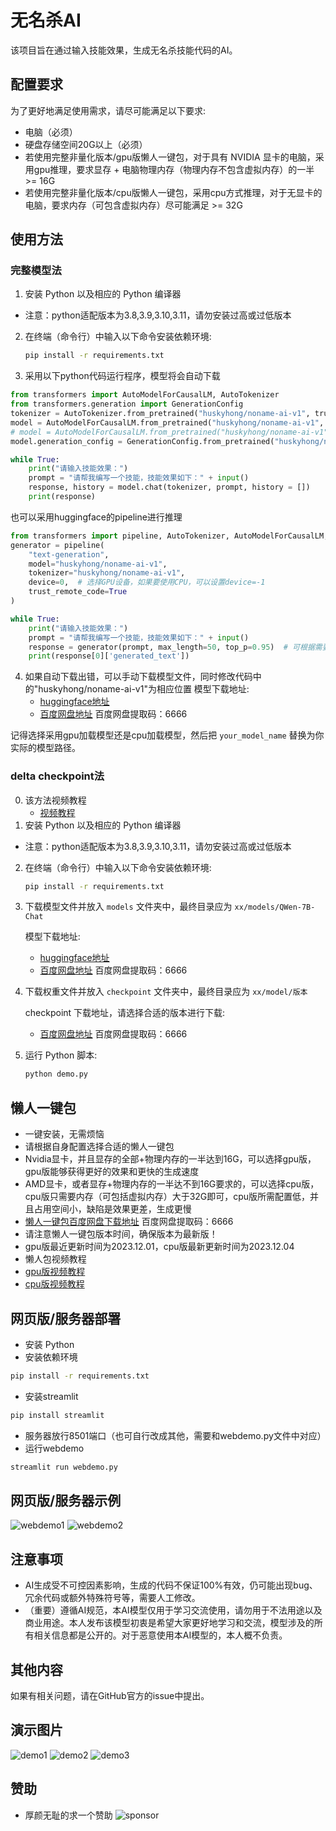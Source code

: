 # 无名杀AI

该项目旨在通过输入技能效果，生成无名杀技能代码的AI。

## 配置要求

为了更好地满足使用需求，请尽可能满足以下要求:

- 电脑（必须）
- 硬盘存储空间20G以上（必须）
- 若使用完整非量化版本/gpu版懒人一键包，对于具有 NVIDIA 显卡的电脑，采用gpu推理，要求显存 + 电脑物理内存（物理内存不包含虚拟内存）的一半 >= 16G
- 若使用完整非量化版本/cpu版懒人一键包，采用cpu方式推理，对于无显卡的电脑，要求内存（可包含虚拟内存）尽可能满足 >= 32G

## 使用方法
### 完整模型法
1. 安装 Python 以及相应的 Python 编译器
  - 注意：python适配版本为3.8,3.9,3.10,3.11，请勿安装过高或过低版本
2. 在终端（命令行）中输入以下命令安装依赖环境:

   ```bash
   pip install -r requirements.txt
   ```
3. 采用以下python代码运行程序，模型将会自动下载
```python
from transformers import AutoModelForCausalLM, AutoTokenizer
from transformers.generation import GenerationConfig
tokenizer = AutoTokenizer.from_pretrained("huskyhong/noname-ai-v1", trust_remote_code=True)
model = AutoModelForCausalLM.from_pretrained("huskyhong/noname-ai-v1", device_map="auto", trust_remote_code=True).eval() # 采用gpu加载模型
# model = AutoModelForCausalLM.from_pretrained("huskyhong/noname-ai-v1", device_map="cpu", trust_remote_code=True).eval() # 采用cpu加载模型
model.generation_config = GenerationConfig.from_pretrained("huskyhong/noname-ai-v1", trust_remote_code=True) # 可指定不同的生成长度、top_p等相关超参

while True:
    print("请输入技能效果：")
    prompt = "请帮我编写一个技能，技能效果如下：" + input()
    response, history = model.chat(tokenizer, prompt, history = [])
    print(response)
```
也可以采用huggingface的pipeline进行推理
```python
from transformers import pipeline, AutoTokenizer, AutoModelForCausalLM, GenerationConfig
generator = pipeline(
    "text-generation",
    model="huskyhong/noname-ai-v1",
    tokenizer="huskyhong/noname-ai-v1",
    device=0,  # 选择GPU设备，如果要使用CPU，可以设置device=-1
    trust_remote_code=True
)

while True:
    print("请输入技能效果：")
    prompt = "请帮我编写一个技能，技能效果如下：" + input()
    response = generator(prompt, max_length=50, top_p=0.95)  # 可根据需要调整生成长度、top_p等超参数
    print(response[0]['generated_text'])
```
4. 如果自动下载出错，可以手动下载模型文件，同时修改代码中的"huskyhong/noname-ai-v1"为相应位置
      模型下载地址:
   - [huggingface地址](https://huggingface.co/huskyhong/noname-ai-v1)
   - [百度网盘地址](https://pan.baidu.com/s/1Ox471XuHF_gJbcPPnSZe7g?pwd=6666) 百度网盘提取码：6666 


记得选择采用gpu加载模型还是cpu加载模型，然后把 `your_model_name` 替换为你实际的模型路径。

### delta checkpoint法
0. 该方法视频教程
   - [视频教程](https://www.bilibili.com/video/BV1j94y1E7qL)
1. 安装 Python 以及相应的 Python 编译器
  - 注意：python适配版本为3.8,3.9,3.10,3.11，请勿安装过高或过低版本
2. 在终端（命令行）中输入以下命令安装依赖环境:

   ```bash
   pip install -r requirements.txt
   ```

3. 下载模型文件并放入 `models` 文件夹中，最终目录应为 `xx/models/QWen-7B-Chat`

   模型下载地址:
   - [huggingface地址](https://huggingface.co/Qwen/Qwen-7B-Chat)
   - [百度网盘地址](https://pan.baidu.com/s/1OrB_dEACkyhp-iOkP2RkJg?pwd=6666) 百度网盘提取码：6666

4. 下载权重文件并放入 `checkpoint` 文件夹中，最终目录应为 `xx/model/版本`

   checkpoint 下载地址，请选择合适的版本进行下载:
   - [百度网盘地址](https://pan.baidu.com/s/1nugDoRroD2I0dX3fcP9umA?pwd=6666) 百度网盘提取码：6666

5. 运行 Python 脚本:

   ```bash
   python demo.py
   ```
## 懒人一键包
- 一键安装，无需烦恼
- 请根据自身配置选择合适的懒人一键包
- Nvidia显卡，并且显存的全部+物理内存的一半达到16G，可以选择gpu版，gpu版能够获得更好的效果和更快的生成速度
- AMD显卡，或者显存+物理内存的一半达不到16G要求的，可以选择cpu版，cpu版只需要内存（可包括虚拟内存）大于32G即可，cpu版所需配置低，并且占用空间小，缺陷是效果更差，生成更慢
- [懒人一键包百度网盘下载地址](https://pan.baidu.com/s/1zIcRZtQv5oIdu7_abie9Vw?pwd=6666) 百度网盘提取码：6666
- 请注意懒人一键包版本时间，确保版本为最新版！
- gpu版最近更新时间为2023.12.01，cpu版最新更新时间为2023.12.04
- 懒人包视频教程
- [gpu版视频教程](https://www.bilibili.com/video/BV1eN41177KV)
- [cpu版视频教程](https://www.bilibili.com/video/BV1ej41157ns)
## 网页版/服务器部署
   - 安装 Python 
   - 安装依赖环境
   ```bash
   pip install -r requirements.txt
   ```
  - 安装streamlit
   ```bash
   pip install streamlit
   ```
   - 服务器放行8501端口（也可自行改成其他，需要和webdemo.py文件中对应）
   - 运行webdemo
   ```bash
   streamlit run webdemo.py
   ```
   
## 网页版/服务器示例
![webdemo1](./webdemo1.png)
![webdemo2](./webdemo2.png)
## 注意事项

- AI生成受不可控因素影响，生成的代码不保证100%有效，仍可能出现bug、冗余代码或额外特殊符号等，需要人工修改。
- （重要）遵循AI规范，本AI模型仅用于学习交流使用，请勿用于不法用途以及商业用途。本人发布该模型初衷是希望大家更好地学习和交流，模型涉及的所有相关信息都是公开的。对于恶意使用本AI模型的，本人概不负责。

## 其他内容

如果有相关问题，请在GitHub官方的issue中提出。

## 演示图片

![demo1](./demo1.jpg)
![demo2](./demo2.jpg)
![demo3](./demo3.jpg)

## 赞助
- 厚颜无耻的求一个赞助
![sponsor](./sponsor.jpg)
